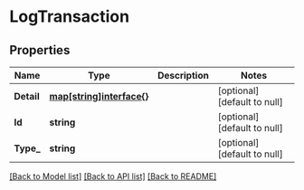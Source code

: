 # LogTransaction

## Properties
Name | Type | Description | Notes
------------ | ------------- | ------------- | -------------
**Detail** | [**map[string]interface{}**](interface{}.md) |  | [optional] [default to null]
**Id** | **string** |  | [optional] [default to null]
**Type_** | **string** |  | [optional] [default to null]

[[Back to Model list]](../README.md#documentation-for-models) [[Back to API list]](../README.md#documentation-for-api-endpoints) [[Back to README]](../README.md)

